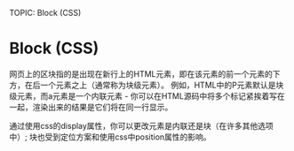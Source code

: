 TOPIC: Block (CSS)

# Block (CSS)

网页上的区块指的是出现在新行上的HTML元素，即在该元素的前一个元素的下方，在后一个元素之上（通常称为块级元素）。 例如，HTML中的P元素默认是块级元素，而a元素是一个内联元素 - 你可以在HTML源码中将多个标记紧挨着写在一起，渲染出来的结果是它们将在同一行显示。

通过使用css的display属性，你可以更改元素是内联还是块（在许多其他选项中）; 块也受到定位方案和使用css中position属性的影响。
